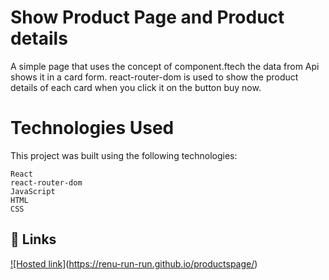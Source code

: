 
# Show Product Page and Product details

A simple page that uses the concept of component.ftech the data from Api shows it in a card form. react-router-dom is used to show the product details of each card when you click it on the  button buy now.
# Technologies Used
This project was built using the following technologies:

    React
    react-router-dom
    JavaScript
    HTML
    CSS
   
   
 ## 🔗 Links
[![Hosted link]](https://renu-run-run.github.io/productspage/)(https://renu-run-run.github.io/productspage/)